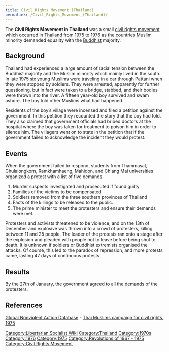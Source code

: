 ```yaml
---
title: Civil Rights Movement (Thailand)
permalink: /Civil_Rights_Movement_(Thailand)/
---
```


The **Civil Rights Movement in Thailand** was a small [civil rights
movement](Civil_Rights_Movements "wikilink") which occurred in
[Thailand](Thailand "wikilink") from
[1975](Revolutions_of_1967_-_1975 "wikilink") to
[1976](Timeline_of_Libertarian_Socialism_in_Southeast_Asia "wikilink")
as the countries [Muslim](Islam "wikilink") minority demanded equality
with the [Buddhist](Buddhism "wikilink") majority.

## Background

Thailand had experienced a large amount of racial tension between the
Buddhist majority and the Muslim minority which mainly lived in the
south. In late 1975 six young Muslims were traveling in a car through
Pattani when they were stopped by soldiers. They were arrested,
apparently for further questioning, but in fact were taken to a bridge,
stabbed, and their bodies were thrown into the river. A fifteen year-old
boy survived and swam ashore. The boy told other Muslims what had
happened.

Residents of the boy’s village were incensed and filed a petition
against the government. In this petition they recounted the story that
the boy had told. They also claimed that government officials had bribed
doctors at the hospital where the boy was taken for treatment to poison
him in order to silence him. The villagers went on to state in the
petition that if the government failed to acknowledge the incident they
would protest.

## Events

When the government failed to respond, students from Thammasat,
Chulalongkorn, Ramkhamhaeng, Mahidon, and Chiang Mai universities
organized a protest with a list of five demands.

1.  Murder suspects investigated and prosecuted if found guilty
2.  Families of the victims to be compensated
3.  Soldiers removed from the three southern provinces of Thailand
4.  Facts of the killings to be released to the public.
5.  The prime minister to meet the protesters and ensure their demands
    were met.

Protesters and activists threatened to be violence, and on the 13th of
December and explosive was thrown into a crowd of protesters, killing
between 11 and 25 people. The leader of the protests ran onto a stage
after the explosion and pleaded with people not to leave before being
shot to death. It is unknown if soldiers or Buddhist extremists
organised the attacks. Of course, this led to the paradox of repression,
and more protests came, lasting 47 days of continuous protests.

## Results

By the 27th of January, the government agreed to all the demands of the
protesters.

## References

[Global Nonviolent Action
Database](Global_Nonviolent_Action_Database "wikilink") - [Thai Muslims
campaign for civil rights,
1975](https://nvdatabase.swarthmore.edu/content/thai-muslims-campaign-civil-rights-1975)

[Category:Libertarian Socialist
Wiki](Category:Libertarian_Socialist_Wiki "wikilink")
[Category:Thailand](Category:Thailand "wikilink")
[Category:1970s](Category:1970s "wikilink")
[Category:1976](Category:1976 "wikilink")
[Category:1975](Category:1975 "wikilink") [Category:Revolutions of
1967 - 1975](Category:Revolutions_of_1967_-_1975 "wikilink")
[Category:Civil Rights
Movement](Category:Civil_Rights_Movement "wikilink")